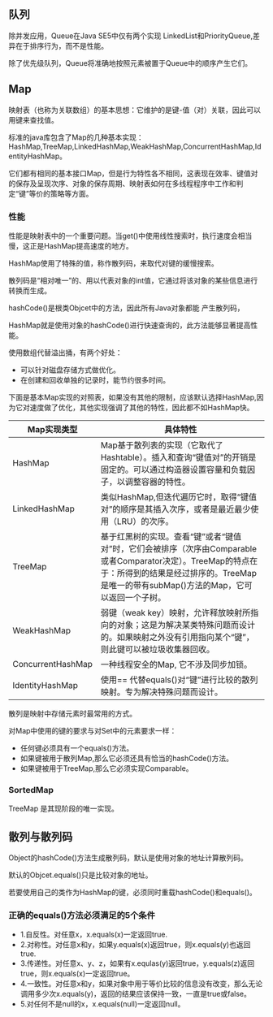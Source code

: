 ## 队列
除并发应用，Queue在Java SE5中仅有两个实现 LinkedList和PriorityQueue,差异在于排序行为，而不是性能。

除了优先级队列，Queue将准确地按照元素被置于Queue中的顺序产生它们。



## Map

映射表（也称为关联数组）的基本思想：它维护的是键-值（对）关联，因此可以用键来查找值。

标准的java库包含了Map的几种基本实现：HashMap,TreeMap,LinkedHashMap,WeakHashMap,ConcurrentHashMap,IdentityHashMap。

它们都有相同的基本接口Map，但是行为特性各不相同，这表现在效率、键值对的保存及呈现次序、对象的保存周期、映射表如何在多线程程序中工作和判定“键”等价的策略等方面。

### 性能
性能是映射表中的一个重要问题。当get()中使用线性搜索时，执行速度会相当慢，这正是HashMap提高速度的地方。

HashMap使用了特殊的值，称作散列码，来取代对键的缓慢搜索。

散列码是“相对唯一”的、用以代表对象的int值，它通过将该对象的某些信息进行转换而生成。

hashCode()是根类Objcet中的方法，因此所有Java对象都能 产生散列码，

HashMap就是使用对象的hashCode()进行快速查询的，此方法能够显著提高性能。

使用数组代替溢出捅，有两个好处：
- 可以针对磁盘存储方式做优化。
- 在创建和回收单独的记录时，能节约很多时间。

下面是基本Map实现的对照表，如果没有其他的限制，应该默认选择HashMap,因为它对速度做了优化，其他实现强调了其他的特性，因此都不如HashMap快。

| Map实现类型 | 具体特性 |
| --- |  --- |
| HashMap | Map基于散列表的实现（它取代了Hashtable）。插入和查询“键值对”的开销是固定的。可以通过构造器设置容量和负载因子，以调整容器的特性。|
| LinkedHashMap | 类似HashMap,但迭代遍历它时，取得“键值对”的顺序是其插入次序，或者是最近最少使用（LRU）的次序。|
| TreeMap | 基于红黑树的实现。查看“键”或者“键值对”时，它们会被排序（次序由Comparable或者Comparator决定）。TreeMap的特点在于：所得到的结果是经过排序的。TreeMap是唯一的带有subMap()方法的Map，它可以返回一个子树。|
| WeakHashMap | 弱键（weak key）映射，允许释放映射所指向的对象；这是为解决某类特殊问题而设计的。如果映射之外没有引用指向某个“键”，则此键可以被垃圾收集器回收。 |
| ConcurrentHashMap | 一种线程安全的Map, 它不涉及同步加锁。|
| IdentityHashMap | 使用== 代替equals()对“键”进行比较的散列映射。专为解决特殊问题而设计。 |

散列是映射中存储元素时最常用的方式。

对Map中使用的键的要求与对Set中的元素要求一样：

- 任何键必须具有一个equals()方法。
- 如果键被用于散列Map,那么它必须还具有恰当的hashCode()方法。
- 如果键被用于TreeMap,那么它必须实现Comparable。

### SortedMap
TreeMap 是其现阶段的唯一实现。

## 散列与散列码

Object的hashCode()方法生成散列码，默认是使用对象的地址计算散列码。

默认的Objcet.equals()只是比较对象的地址。

若要使用自己的类作为HashMap的键，必须同时重载hashCode()和equals()。

### 正确的equals()方法必须满足的5个条件
- 1.自反性。对任意x，x.equals(x)一定返回true.
- 2.对称性。对任意x和y，如果y.equals(x)返回true，则x.equals(y)也返回true.
- 3.传递性。对任意x、y、z，如果有x.equlas(y)返回true，y.equals(z)返回true，则x.equals(x)一定返回true。
- 4.一致性。对任意x和y，如果对象中用于等价比较的信息没有改变，那么无论调用多少次x.equals(y)，返回的结果应该保持一致，一直是true或false。
- 5.对任何不是null的x，x.equals(null)一定返回null。